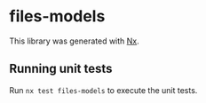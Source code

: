 # files-models

This library was generated with [Nx](https://nx.dev).

## Running unit tests

Run `nx test files-models` to execute the unit tests.
